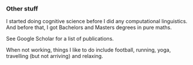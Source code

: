 ### Other stuff

I started doing cognitive science before I did any computational linguistics. And before that, I got Bachelors and Masters degrees in pure maths.

See Google Scholar for a list of publications.

When not working, things I like to do include football, running, yoga, travelling (but not arriving) and relaxing.
